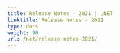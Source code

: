 ```yaml
---
title: Release Notes - 2021 | .NET
linktitle: Release Notes - 2021
type: docs
weight: 90
url: /net/release-notes-2021/
---
```



